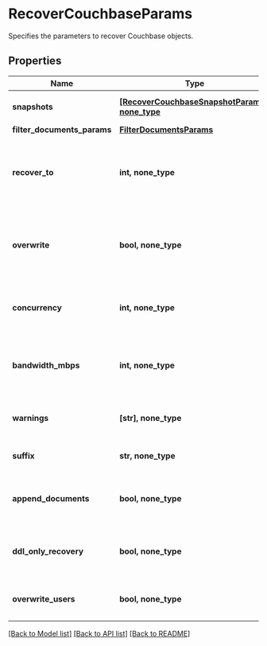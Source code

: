 # RecoverCouchbaseParams

Specifies the parameters to recover Couchbase objects.

## Properties
Name | Type | Description | Notes
------------ | ------------- | ------------- | -------------
**snapshots** | [**[RecoverCouchbaseSnapshotParams], none_type**](RecoverCouchbaseSnapshotParams.md) | Specifies the local snapshot ids of the Objects to be recovered. | 
**filter_documents_params** | [**FilterDocumentsParams**](FilterDocumentsParams.md) |  | 
**recover_to** | **int, none_type** | Specifies the &#39;Source Registration ID&#39; of the source where the objects are to be recovered. If this is not specified, the recovery job will recover to the original location. | [optional] 
**overwrite** | **bool, none_type** | Set to true to overwrite an existing object at the destination. If set to false, and the same object exists at the destination, then recovery will fail for that object. | [optional] 
**concurrency** | **int, none_type** | Specifies the maximum number of concurrent IO Streams that will be created to exchange data with the cluster. | [optional] 
**bandwidth_mbps** | **int, none_type** | Specifies the maximum network bandwidth that each concurrent IO Stream can use for exchanging data with the cluster. | [optional] 
**warnings** | **[str], none_type** | This field will hold the warnings in cases where the job status is SucceededWithWarnings. | [optional] [readonly] 
**suffix** | **str, none_type** | A suffix that is to be applied to all recovered objects. | [optional] 
**append_documents** | **bool, none_type** | If set to true, docuements from the bucket being recovered will be appended into the bucket at the destination. | [optional] 
**ddl_only_recovery** | **bool, none_type** | Set to true to recover only the bucket configurations. No documents will be recovered. | [optional] 
**overwrite_users** | **bool, none_type** | If set to true existing users will be replaced with users from the bucket being recovered. | [optional] 

[[Back to Model list]](../README.md#documentation-for-models) [[Back to API list]](../README.md#documentation-for-api-endpoints) [[Back to README]](../README.md)


